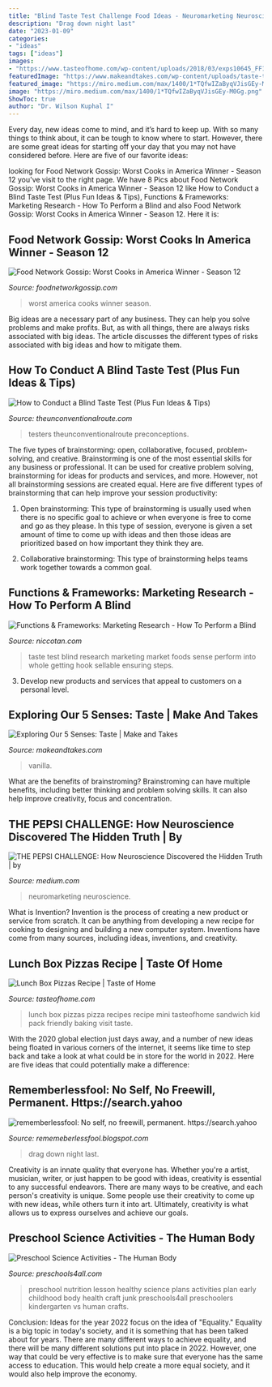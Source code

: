 ```yaml
---
title: "Blind Taste Test Challenge Food Ideas - Neuromarketing Neuroscience"
description: "Drag down night last"
date: "2023-01-09"
categories:
- "ideas"
tags: ["ideas"]
images:
- "https://www.tasteofhome.com/wp-content/uploads/2018/03/exps10645_FF163882C12_18_5b-1.jpg"
featuredImage: "https://www.makeandtakes.com/wp-content/uploads/taste-test-ice-cream-600x408.jpg"
featured_image: "https://miro.medium.com/max/1400/1*TQfwIZaByqVJisGEy-M0Gg.png"
image: "https://miro.medium.com/max/1400/1*TQfwIZaByqVJisGEy-M0Gg.png"
ShowToc: true
author: "Dr. Wilson Kuphal I"
---
```



Every day, new ideas come to mind, and it’s hard to keep up. With so many things to think about, it can be tough to know where to start. However, there are some great ideas for starting off your day that you may not have considered before. Here are five of our favorite ideas: 

	

		
looking for Food Network Gossip: Worst Cooks in America Winner - Season 12 you've visit to the right page. We have 8 Pics about Food Network Gossip: Worst Cooks in America Winner - Season 12 like How to Conduct a Blind Taste Test (Plus Fun Ideas &amp; Tips), Functions &amp; Frameworks: Marketing Research - How To Perform a Blind and also Food Network Gossip: Worst Cooks in America Winner - Season 12. Here it is:
		
    
## Food Network Gossip: Worst Cooks In America Winner - Season 12

<img loading=lazy src="https://2.bp.blogspot.com/-WgDutXLGgkY/WqUuB17n6KI/AAAAAAAAPBo/Kvnv9y0K12YAZbPGqFCHvN_yuF6wkPARQCLcBGAs/w1200-h630-p-k-no-nu/Worst%2BCooks%2BIn%2BAmerica%2BHazell%2BSteven.PNG" onerror="this.onerror=null;this.src='https://tse1.mm.bing.net/th?id=OIP.vzX0mv64cxHADd3Dx1VWJgHaD4&amp;pid=15.1';" alt="Food Network Gossip: Worst Cooks in America Winner - Season 12">

_Source: foodnetworkgossip.com_

>worst america cooks winner season. 

	

Big ideas are a necessary part of any business. They can help you solve problems and make profits. But, as with all things, there are always risks associated with big ideas. The article discusses the different types of risks associated with big ideas and how to mitigate them.

    
## How To Conduct A Blind Taste Test (Plus Fun Ideas &amp; Tips)

<img loading=lazy src="https://www.theunconventionalroute.com/wp-content/uploads/2019/10/beer-blind-taste-test.jpg" onerror="this.onerror=null;this.src='https://tse1.mm.bing.net/th?id=OIP.6eJ858YsUfxRBuz-wKwjAQHaE8&amp;pid=15.1';" alt="How to Conduct a Blind Taste Test (Plus Fun Ideas &amp; Tips)">

_Source: theunconventionalroute.com_

>testers theunconventionalroute preconceptions. 

	

The five types of brainstorming: open, collaborative, focused, problem-solving, and creative.
Brainstorming is one of the most essential skills for any business or professional. It can be used for creative problem solving, brainstorming for ideas for products and services, and more. However, not all brainstorming sessions are created equal. Here are five different types of brainstorming that can help improve your session productivity: 
1. Open brainstorming: This type of brainstorming is usually used when there is no specific goal to achieve or when everyone is free to come and go as they please. In this type of session, everyone is given a set amount of time to come up with ideas and then those ideas are prioritized based on how important they think they are.

2. Collaborative brainstorming: This type of brainstorming helps teams work together towards a common goal.

    
## Functions &amp; Frameworks: Marketing Research - How To Perform A Blind

<img loading=lazy src="http://4.bp.blogspot.com/-QMdFLYSfG4w/UjSgzTf83sI/AAAAAAAACpU/7rbL6m-aDp4/s1600/taste-test-iStock.jpg" onerror="this.onerror=null;this.src='https://tse1.mm.bing.net/th?id=OIP.ur3bF4qucJdMwDM92VkErQHaE6&amp;pid=15.1';" alt="Functions &amp; Frameworks: Marketing Research - How To Perform a Blind">

_Source: niccotan.com_

>taste test blind research marketing market foods sense perform into whole getting hook sellable ensuring steps. 

	

3. Develop new products and services that appeal to customers on a personal level.

    
## Exploring Our 5 Senses: Taste | Make And Takes

<img loading=lazy src="https://www.makeandtakes.com/wp-content/uploads/taste-test-ice-cream-600x408.jpg" onerror="this.onerror=null;this.src='https://tse4.mm.bing.net/th?id=OIP.uUq0gH2ep8t__6pqFV_jGgHaFC&amp;pid=15.1';" alt="Exploring Our 5 Senses: Taste | Make and Takes">

_Source: makeandtakes.com_

>vanilla. 

	

What are the benefits of brainstroming?
Brainstroming can have multiple benefits, including better thinking and problem solving skills. It can also help improve creativity, focus and concentration.

    
## THE PEPSI CHALLENGE: How Neuroscience Discovered The Hidden Truth | By

<img loading=lazy src="https://miro.medium.com/max/1400/1*TQfwIZaByqVJisGEy-M0Gg.png" onerror="this.onerror=null;this.src='https://tse1.mm.bing.net/th?id=OIP.JDXTTuKvh_YIg_bEL0Ei2QHaEH&amp;pid=15.1';" alt="THE PEPSI CHALLENGE: How Neuroscience Discovered the Hidden Truth | by">

_Source: medium.com_

>neuromarketing neuroscience. 

	

What is Invention?
Invention is the process of creating a new product or service from scratch. It can be anything from developing a new recipe for cooking to designing and building a new computer system. Inventions have come from many sources, including ideas, inventions, and creativity.

    
## Lunch Box Pizzas Recipe | Taste Of Home

<img loading=lazy src="https://www.tasteofhome.com/wp-content/uploads/2018/03/exps10645_FF163882C12_18_5b-1.jpg" onerror="this.onerror=null;this.src='https://tse4.mm.bing.net/th?id=OIP.OVOwmEJnNLMC5TsHq-OaMAHaHa&amp;pid=15.1';" alt="Lunch Box Pizzas Recipe | Taste of Home">

_Source: tasteofhome.com_

>lunch box pizzas pizza recipes recipe mini tasteofhome sandwich kid pack friendly baking visit taste. 

	

With the 2020 global election just days away, and a number of new ideas being floated in various corners of the internet, it seems like time to step back and take a look at what could be in store for the world in 2022. Here are five ideas that could potentially make a difference: 

    
## Rememberlessfool: No Self, No Freewill, Permanent. Https://search.yahoo

<img loading=lazy src="https://1.bp.blogspot.com/-9C0vZnRjbt0/XjdTIkcVgcI/AAAAAAAAcSU/qNe6vJuJLeoiDkOwFC9hWObnYAVLpEr2QCLcBGAsYHQ/s1600/Untitled268.png" onerror="this.onerror=null;this.src='https://tse3.mm.bing.net/th?id=OIP.5eNtZKB87KLX8DsDnzl7PwHaEK&amp;pid=15.1';" alt="rememberlessfool: No self, no freewill, permanent. https://search.yahoo">

_Source: rememeberlessfool.blogspot.com_

>drag down night last. 

	

Creativity is an innate quality that everyone has. Whether you're a artist, musician, writer, or just happen to be good with ideas, creativity is essential to any successful endeavors. There are many ways to be creative, and each person's creativity is unique. Some people use their creativity to come up with new ideas, while others turn it into art. Ultimately, creativity is what allows us to express ourselves and achieve our goals.

    
## Preschool Science Activities - The Human Body

<img loading=lazy src="http://www.preschools4all.com/images/preschool-science-5.jpg" onerror="this.onerror=null;this.src='https://tse3.mm.bing.net/th?id=OIP.8k6l9yVBI0h41jkaI5fVZwAAAA&amp;pid=15.1';" alt="Preschool Science Activities - The Human Body">

_Source: preschools4all.com_

>preschool nutrition lesson healthy science plans activities plan early childhood body health craft junk preschools4all preschoolers kindergarten vs human crafts. 

	

Conclusion:
Ideas for the year 2022 focus on the idea of "Equality." Equality is a big topic in today's society, and it is something that has been talked about for years. There are many different ways to achieve equality, and there will be many different solutions put into place in 2022. However, one way that could be very effective is to make sure that everyone has the same access to education. This would help create a more equal society, and it would also help improve the economy.

